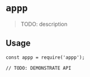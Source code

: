 # `appp`

> TODO: description

## Usage

```
const appp = require('appp');

// TODO: DEMONSTRATE API
```
